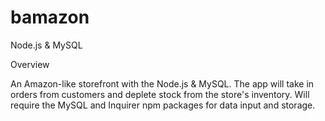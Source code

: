 # bamazon

Node.js & MySQL

Overview

An Amazon-like storefront with the Node.js & MySQL. The app will take in orders from customers and deplete stock from the store's inventory. Will require the MySQL and Inquirer npm packages for data input and storage.

